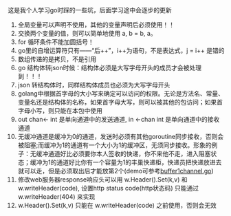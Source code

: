 这是我个人学习go时踩的一些坑，后面学习途中会逐步的更新

1. 全局变量可以声明不使用，其他的变量声明后必须使用！！
2. 交换两个变量的值，则可以简单地使用 a, b = b, a。
3. for 循环条件不能加圆括号！
4. go里的自增运算符只有——“后++”，i++为语句，不是表达式，j = i++ 是错的
5. 数组传递的是拷贝，不是引用
6. go 结构体转json时候：结构体必须是大写字母开头的成员才会被处理到！！！
7. json 转结构体时，同样结构体成员也必须为大写字母开头
8. golang中根据首字母的大小写来确定可以访问的权限。无论是方法名、常量、变量名还是结构体的名称，如果首字母大写，则可以被其他的包访问；如果首字母小写，则只能在本包中使用
9. out chan<- int 是单向通道中的发送通道, in <-chan int 是单向通道中的接收通道 
10. 无缓冲通道是缓冲为0的通道，发送时必须有其他goroutine同步接收，否则会被阻塞;而缓冲为1的通道有一个大小为1的缓冲区，无须同步接收。形象的例子：无缓冲通道好比必须要你本人签收的快递，你不来他不走，进入阻塞状态；缓冲为1的通道好比你有一个容量为1的丰巢快递柜，快递员把快递放进去就可以走，但是必须取出后才能放第2个(demo可参考[buffer1channel.go](https://github.com/tcsecchen/GoLearn/blob/master/code/goroutine/buffer1Channel/buffer1channel.go))
11. 修改web服务器response响应头可以用 w.Header().Set(k,v) 和 w.writeHeader(code), 设置http status code(http状态码) 只能通过 w.writeHeader(404) 来实现
12. w.Header().Set(k,v) 只能在 w.writeHeader(code) 之前使用，否则会无效
